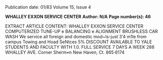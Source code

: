 Publication date: 01/83
Volume 15, Issue 4

**WHALLEY EXXON SERVICE CENTER**
**Author: N/A**
**Page number(s): 46**

EXTRACT ARTICLE CONTENT:
WHALLEY EXXON 
SERVICE CENTER 
COMPUTERIZED TUNE-UP e BALANCING e ALIGNMENT 
BRUSHLESS CAR WASH 
We service all foreign and domestic mod~ls-just 3'4 m1le 
from campus 
Towing and Hoad SeNtces 
5% DISCOUNT AVAILABLE TO YALE 
STUDENTS AND FACULTY WITH 1.0. 
FULL SERVICE 
7 DAYS A WEEK 
288 WHALLEY AVE. 
Corner Sherm•n 
New Haven, Ct. 
865·6174